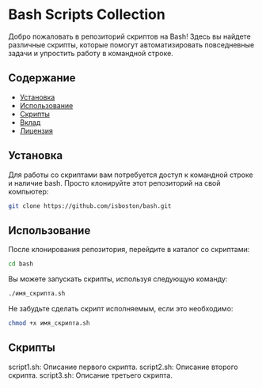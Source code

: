 # Bash Scripts Collection

Добро пожаловать в репозиторий скриптов на Bash! Здесь вы найдете различные скрипты, которые помогут автоматизировать повседневные задачи и упростить работу в командной строке.

## Содержание

- [Установка](#установка)
- [Использование](#использование)
- [Скрипты](#скрипты)
- [Вклад](#вклад)
- [Лицензия](#лицензия)

## Установка

Для работы со скриптами вам потребуется доступ к командной строке и наличие bash. Просто клонируйте этот репозиторий на свой компьютер:

```bash
git clone https://github.com/isboston/bash.git
```
## Использование

После клонирования репозитория, перейдите в каталог со скриптами:

```bash
cd bash
```
Вы можете запускать скрипты, используя следующую команду:

```bash
./имя_скрипта.sh
```
Не забудьте сделать скрипт исполняемым, если это необходимо:

```bash
chmod +x имя_скрипта.sh
```
## Скрипты

script1.sh: Описание первого скрипта.
script2.sh: Описание второго скрипта.
script3.sh: Описание третьего скрипта.
